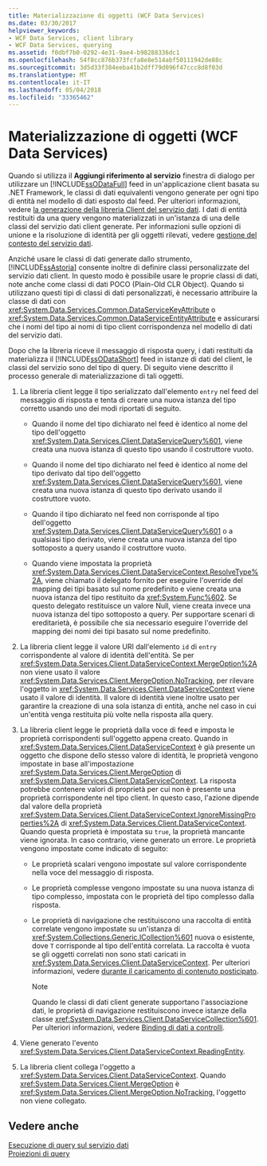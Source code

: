 ```yaml
---
title: Materializzazione di oggetti (WCF Data Services)
ms.date: 03/30/2017
helpviewer_keywords:
- WCF Data Services, client library
- WCF Data Services, querying
ms.assetid: f0dbf7b0-0292-4e31-9ae4-b98288336dc1
ms.openlocfilehash: 54f8cc876b373fcfa8e8e514abf50111942de88c
ms.sourcegitcommit: 3d5d33f384eeba41b2dff79d096f47ccc8d8f03d
ms.translationtype: MT
ms.contentlocale: it-IT
ms.lasthandoff: 05/04/2018
ms.locfileid: "33365462"
---
```

# <a name="object-materialization-wcf-data-services"></a>Materializzazione di oggetti (WCF Data Services)
Quando si utilizza il **Aggiungi riferimento al servizio** finestra di dialogo per utilizzare un [!INCLUDE[ssODataFull](../../../../includes/ssodatafull-md.md)] feed in un'applicazione client basata su .NET Framework, le classi di dati equivalenti vengono generate per ogni tipo di entità nel modello di dati esposto dal feed. Per ulteriori informazioni, vedere [la generazione della libreria Client del servizio dati](../../../../docs/framework/data/wcf/generating-the-data-service-client-library-wcf-data-services.md). I dati di entità restituiti da una query vengono materializzati in un'istanza di una delle classi del servizio dati client generate. Per informazioni sulle opzioni di unione e la risoluzione di identità per gli oggetti rilevati, vedere [gestione del contesto del servizio dati](../../../../docs/framework/data/wcf/managing-the-data-service-context-wcf-data-services.md).  
  
 Anziché usare le classi di dati generate dallo strumento, [!INCLUDE[ssAstoria](../../../../includes/ssastoria-md.md)] consente inoltre di definire classi personalizzate del servizio dati client. In questo modo è possibile usare le proprie classi di dati, note anche come classi di dati POCO (Plain-Old CLR Object). Quando si utilizzano questi tipi di classi di dati personalizzati, è necessario attribuire la classe di dati con <xref:System.Data.Services.Common.DataServiceKeyAttribute> o <xref:System.Data.Services.Common.DataServiceEntityAttribute> e assicurarsi che i nomi del tipo ai nomi di tipo client corrispondenza nel modello di dati del servizio dati.  
  
 Dopo che la libreria riceve il messaggio di risposta query, i dati restituiti da materializza il [!INCLUDE[ssODataShort](../../../../includes/ssodatashort-md.md)] feed in istanze di dati del client, le classi del servizio sono del tipo di query. Di seguito viene descritto il processo generale di materializzazione di tali oggetti.  
  
1.  La libreria client legge il tipo serializzato dall'elemento `entry` nel feed del messaggio di risposta e tenta di creare una nuova istanza del tipo corretto usando uno dei modi riportati di seguito.  
  
    -   Quando il nome del tipo dichiarato nel feed è identico al nome del tipo dell'oggetto <xref:System.Data.Services.Client.DataServiceQuery%601>, viene creata una nuova istanza di questo tipo usando il costruttore vuoto.  
  
    -   Quando il nome del tipo dichiarato nel feed è identico al nome del tipo derivato dal tipo dell'oggetto <xref:System.Data.Services.Client.DataServiceQuery%601>, viene creata una nuova istanza di questo tipo derivato usando il costruttore vuoto.  
  
    -   Quando il tipo dichiarato nel feed non corrisponde al tipo dell'oggetto <xref:System.Data.Services.Client.DataServiceQuery%601> o a qualsiasi tipo derivato, viene creata una nuova istanza del tipo sottoposto a query usando il costruttore vuoto.  
  
    -   Quando viene impostata la proprietà <xref:System.Data.Services.Client.DataServiceContext.ResolveType%2A>, viene chiamato il delegato fornito per eseguire l'override del mapping dei tipi basato sul nome predefinito e viene creata una nuova istanza del tipo restituito da <xref:System.Func%602>. Se questo delegato restituisce un valore Null, viene creata invece una nuova istanza del tipo sottoposto a query. Per supportare scenari di ereditarietà, è possibile che sia necessario eseguire l'override del mapping dei nomi dei tipi basato sul nome predefinito.  
  
2.  La libreria client legge il valore URI dall'elemento `id` di `entry` corrispondente al valore di identità dell'entità. Se per <xref:System.Data.Services.Client.DataServiceContext.MergeOption%2A> non viene usato il valore <xref:System.Data.Services.Client.MergeOption.NoTracking>, per rilevare l'oggetto in <xref:System.Data.Services.Client.DataServiceContext> viene usato il valore di identità. Il valore di identità viene inoltre usato per garantire la creazione di una sola istanza di entità, anche nel caso in cui un'entità venga restituita più volte nella risposta alla query.  
  
3.  La libreria client legge le proprietà dalla voce di feed e imposta le proprietà corrispondenti sull'oggetto appena creato. Quando in <xref:System.Data.Services.Client.DataServiceContext> è già presente un oggetto che dispone dello stesso valore di identità, le proprietà vengono impostate in base all'impostazione <xref:System.Data.Services.Client.MergeOption> di <xref:System.Data.Services.Client.DataServiceContext>. La risposta potrebbe contenere valori di proprietà per cui non è presente una proprietà corrispondente nel tipo client. In questo caso, l'azione dipende dal valore della proprietà <xref:System.Data.Services.Client.DataServiceContext.IgnoreMissingProperties%2A> di <xref:System.Data.Services.Client.DataServiceContext>. Quando questa proprietà è impostata su `true`, la proprietà mancante viene ignorata. In caso contrario, viene generato un errore. Le proprietà vengono impostate come indicato di seguito:  
  
    -   Le proprietà scalari vengono impostate sul valore corrispondente nella voce del messaggio di risposta.  
  
    -   Le proprietà complesse vengono impostate su una nuova istanza di tipo complesso, impostata con le proprietà del tipo complesso dalla risposta.  
  
    -   Le proprietà di navigazione che restituiscono una raccolta di entità correlate vengono impostate su un'istanza di <xref:System.Collections.Generic.ICollection%601> nuova o esistente, dove `T` corrisponde al tipo dell'entità correlata. La raccolta è vuota se gli oggetti correlati non sono stati caricati in <xref:System.Data.Services.Client.DataServiceContext>. Per ulteriori informazioni, vedere [durante il caricamento di contenuto posticipato](../../../../docs/framework/data/wcf/loading-deferred-content-wcf-data-services.md).  
  
        > [!NOTE]
        >  Quando le classi di dati client generate supportano l'associazione dati, le proprietà di navigazione restituiscono invece istanze della classe <xref:System.Data.Services.Client.DataServiceCollection%601>. Per ulteriori informazioni, vedere [Binding di dati a controlli](../../../../docs/framework/data/wcf/binding-data-to-controls-wcf-data-services.md).  
  
4.  Viene generato l'evento <xref:System.Data.Services.Client.DataServiceContext.ReadingEntity>.  
  
5.  La libreria client collega l'oggetto a <xref:System.Data.Services.Client.DataServiceContext>. Quando <xref:System.Data.Services.Client.MergeOption> è <xref:System.Data.Services.Client.MergeOption.NoTracking>, l'oggetto non viene collegato.  
  
## <a name="see-also"></a>Vedere anche  
 [Esecuzione di query sul servizio dati](../../../../docs/framework/data/wcf/querying-the-data-service-wcf-data-services.md)  
 [Proiezioni di query](../../../../docs/framework/data/wcf/query-projections-wcf-data-services.md)

